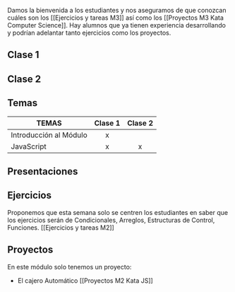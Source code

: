 Damos la bienvenida a los estudiantes y nos aseguramos de que conozcan cuáles son los [[Ejercicios y tareas M3]] así como los [[Proyectos M3 Kata Computer Science]].
Hay alumnos que ya tienen experiencia desarrollando y podrían adelantar tanto ejercicios como los proyectos.
## Clase 1

## Clase 2

## Temas

|TEMAS   | Clase 1| Clase 2|
|---|:---:|:---:|
|Introducción al Módulo|x||
|JavaScript|x|x|

## Presentaciones

## Ejercicios
Proponemos que esta semana solo se centren los estudiantes en saber que los ejercicios serán de Condicionales, Arreglos, Estructuras de Control, Funciones.
[[Ejercicios y tareas M2]]
## Proyectos
En este módulo solo tenemos un proyecto:
- El cajero Automático
[[Proyectos M2 Kata JS]]

